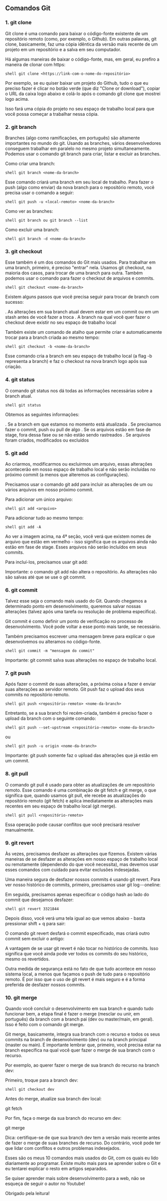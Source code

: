 ## Comandos Git
### 1. git clone

Git clone é uma comando para baixar o código-fonte existente de um repositório remoto 
(como, por exemplo, o Github). Em outras palavras, git clone, basicamente, 
faz uma cópia idêntica da versão mais recente de um projeto em um repositório e a salva em seu computador.

Há algumas maneiras de baixar o código-fonte, mas, em geral, eu prefiro a maneira de clonar com https:

``shell
git clone <https://link-com-o-nome-do-repositório>
``

Por exemplo, se eu quiser baixar um projeto do Github, 
tudo o que eu preciso fazer é clicar no botão verde (que diz "Clone or download"), 
copiar o URL da caixa logo abaixo e colá-lo após o comando git clone que mostrei logo acima.

Isso fará uma cópia do projeto no seu espaço de trabalho local para que você possa começar a trabalhar nessa cópia.

### 2. git branch

Branches (algo como ramificações, em português) são altamente importantes no mundo do git. 
Usando as branches, vários desenvolvedores conseguem trabalhar em paralelo no mesmo projeto simultaneamente. 
Podemos usar o comando git branch para criar, listar e excluir as branches.

Como criar uma branch:

``shell
git branch <nome-da-branch>
``

Esse comando criará uma branch em seu local de trabalho. 
Para fazer o push (algo como enviar) da nova branch para o repositório remoto, você precisa usar o comando a seguir:

``shell
git push -u <local-remoto> <nome-da-branch>
``

Como ver as branches:

``shell
git branch ou git branch --list
``

Como excluir uma branch:

``shell
git branch -d <nome-da-branch>
``

### 3. git checkout

Esse também é um dos comandos do Git mais usados. Para trabalhar em uma branch, 
primeiro, é preciso "entrar" nela. Usamos git checkout, na maioria dos casos, 
para trocar de uma branch para outra. 
Também podemos usar o comando para fazer o checkout de arquivos e commits.

``shell
git checkout <nome-da-branch>
``

Existem alguns passos que você precisa seguir para trocar de branch com sucesso:

. As alterações em sua branch atual devem estar em um commit ou em um stash antes de você fazer a troca
. A branch na qual você quer fazer o checkout deve existir no seu espaço de trabalho local

Também existe um comando de atalho que permite criar e automaticamente 
trocar para a branch criada ao mesmo tempo:

``shell
git checkout -b <nome-da-branch>
``

Esse comando cria a branch em seu espaço de trabalho local (a flag -b representa a branch) e faz o checkout na nova branch logo após sua criação.

### 4. git status

O comando git status nos dá todas as informações necessárias sobre a branch atual.

``shell
git status
``

Obtemos as seguintes informações:

. Se a branch em que estamos no momento está atualizada
. Se precisamos fazer o commit, push ou pull de algo
. Se os arquivos estão em fase de stage, fora dessa fase ou se não estão sendo rastreados
. Se arquivos foram criados, modificados ou excluídos

### 5. git add

Ao criarmos, modificarmos ou excluirmos um arquivo, essas alterações acontecerão em nosso 
espaço de trabalho local e não serão incluídas no próximo commit (a menos que alteremos as configurações).

Precisamos usar o comando git add para incluir as alterações de um ou vários arquivos em nosso próximo commit.

Para adicionar um único arquivo:

``shell
git add <arquivo>
``

Para adicionar tudo ao mesmo tempo:

``shell
git add -A
``

Ao ver a imagem acima, na 4ª seção, você verá que existem nomes de arquivo que 
estão em vermelho - isso significa que os arquivos ainda não estão em fase de stage. 
Esses arquivos não serão incluídos em seus commits.

Para incluí-los, precisamos usar git add:

Importante: o comando git add não altera o repositório. 
As alterações não são salvas até que se use o git commit.

### 6. git commit

Talvez esse seja o comando mais usado do Git. 
Quando chegamos a determinado ponto em desenvolvimento, 
queremos salvar nossas alterações (talvez após uma tarefa ou resolução de problema específica).

Git commit é como definir um ponto de verificação no processo de desenvolvimento. 
Você pode voltar a esse ponto mais tarde, se necessário.

Também precisamos escrever uma mensagem breve para explicar o 
que desenvolvemos ou alteramos no código-fonte.

``shell
git commit -m "mensagem do commit"
``

Importante: git commit salva suas alterações no espaço de trabalho local.

### 7. git push

Após fazer o commit de suas alterações, a próxima coisa a fazer é enviar 
suas alterações ao servidor remoto. Git push faz o upload dos seus commits no repositório remoto.

``shell
git push <repositório-remoto> <nome-da-branch>
``

Entretanto, se a sua branch foi recém-criada, também é preciso fazer o upload da branch com o seguinte comando:

``shell
git push --set-upstream <repositório-remoto> <nome-da-branch>
``

ou

``shell
git push -u origin <nome-da-branch>
``

Importante: git push somente faz o upload das alterações que já estão em um commit.

### 8. git pull

O comando git pull é usado para obter as atualizações de um repositório remoto. 
Esse comando é uma combinação de git fetch e git merge, o que significa que, 
quando usamos git pull, ele recebe as atualizações do repositório remoto 
(git fetch) e aplica imediatamente as alterações mais recentes em seu espaço de trabalho local (git merge).

``shell
git pull <repositório-remoto>
``

Essa operação pode causar conflitos que você precisará resolver manualmente.
### 9. git revert

Às vezes, precisamos desfazer as alterações que fizemos. Existem várias maneiras de 
se desfazer as alterações em nosso espaço de trabalho local ou remotamente 
(dependendo do que você necessita), mas devemos usar esses comandos com cuidado para evitar exclusões indesejadas.

Uma maneira segura de desfazer nossos commits é usando git revert. 
Para ver nosso histórico de commits, primeiro, precisamos usar git log -- oneline:

Em seguida, precisamos apenas especificar o código hash ao lado do commit que desejamos desfazer:

``shell
git revert 3321844
``

Depois disso, você verá uma tela igual ao que vemos abaixo - basta pressionar shift + q para sair:

O comando git revert desfará o commit especificado, mas criará outro commit sem excluir o antigo:

A vantagem de se usar git revert é não tocar no histórico de commits. 
Isso significa que você ainda pode ver todos os commits do seu histórico, mesmo os revertidos.

Outra medida de segurança está no fato de que tudo acontece em nosso sistema local, 
a menos que façamos o push de tudo para o repositório remoto. 
É por isso que o uso de git revert é mais seguro e é a forma preferida de desfazer nossos commits.

### 10. git merge

Quando você concluir o desenvolvimento em sua branch e quando tudo funcionar bem, 
a etapa final é fazer o merge (mesclar ou unir, em português) da branch com a branch pai 
(dev ou master/main, em geral). Isso é feito com o comando git merge.

Git merge, basicamente, integra sua branch com o recurso e todos os seus commits na branch 
de desenvolvimento (dev) ou na branch principal (master ou main). 
É importante lembrar que, primeiro, você precisa estar na branch específica na qual 
você quer fazer o merge de sua branch com o recurso.

Por exemplo, ao querer fazer o merge de sua branch do recurso na branch dev:

Primeiro, troque para a branch dev:

``shell
git checkout dev
``

Antes do merge, atualize sua branch dev local:

git fetch

Por fim, faça o merge da sua branch do recurso em dev:

git merge <nome-da-branch-com-o-recurso>

Dica: certifique-se de que sua branch dev tem a versão mais recente antes de fazer o merge de suas branches de recurso. Do contrário, você pode ter que lidar com conflitos e outros problemas indesejados.

Esses são os meus 10 comandos mais usados do Git, com os quais eu lido diariamente ao programar. Existe muito mais para se aprender sobre o Git e eu tentarei explicar o resto em artigos separados.

Se quiser aprender mais sobre desenvolvimento para a web, não se esqueça de seguir o autor no Youtube!

Obrigado pela leitura!


